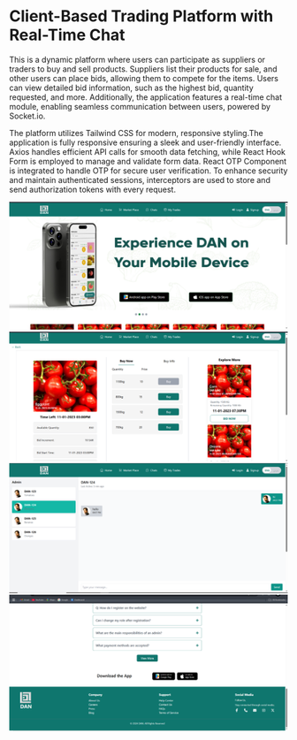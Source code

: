  # Client-Based Trading Platform with Real-Time Chat

This is a dynamic platform where users can participate as suppliers or traders to buy and sell products. Suppliers list their products for sale, and other users can place bids, allowing them to compete for the items. Users can view detailed bid information, such as the highest bid, quantity requested, and more. Additionally, the application features a real-time chat module, enabling seamless communication between users, powered by Socket.io.

The platform utilizes Tailwind CSS for modern, responsive styling.The application is fully responsive ensuring a sleek and user-friendly interface. Axios handles efficient API calls for smooth data fetching, while React Hook Form is employed to manage and validate form data. React OTP Component is integrated to handle OTP for secure user verification. To enhance security and maintain authenticated sessions, interceptors are used to store and send authorization tokens with every request.


<img src="https://github.com/TalhaAbbas-code/Dan-Store/blob/master/Screenshot%20(72).png" alt="Project Screenshot" >
<img src="https://github.com/TalhaAbbas-code/Dan-Store/blob/master/Screenshot%20(74).png" alt="Project Screenshot" >
<img src="https://github.com/TalhaAbbas-code/Dan-Store/blob/master/Screenshot%20(75).png" alt="Project Screenshot" >
<img src="https://github.com/TalhaAbbas-code/Dan-Store/blob/master/Screenshot%20(76).png" alt="Project Screenshot" >

